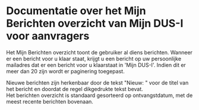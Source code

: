 # Documentatie over het Mijn Berichten overzicht van Mijn DUS-I voor aanvragers

Het Mijn Berichten overzicht toont de gebruiker al diens berichten. Wanneer er een bericht voor u klaar staat, krijgt u een bericht op uw persoonlijke mailadres dat er een bericht voor u klaarstaat in 'Mijn DUS-I'.
Indien dit er meer dan 20 zijn wordt er paginering toegepast.  

Nieuwe berichten zijn herkenbaar door de tekst "Nieuw: " voor de titel van het bericht en doordat de regel dikgedrukte tekst bevat.  
Het berichten overzicht is standaard gesorteerd op ontvangstdatum, met de meest recente berichten bovenaan.
